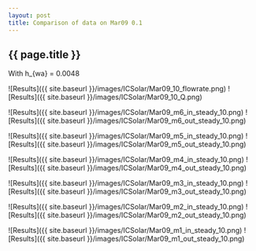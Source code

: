 ```yaml
---
layout: post
title: Comparison of data on Mar09 0.1
---
```

{{ page.title }}
-----------------
With h_{wa} = 0.0048

![Results]({{ site.baseurl }}/images/ICSolar/Mar09_10_flowrate.png) ![Results]({{ site.baseurl }}/images/ICSolar/Mar09_10_Q.png)

![Results]({{ site.baseurl }}/images/ICSolar/Mar09_m6_in_steady_10.png) ![Results]({{ site.baseurl }}/images/ICSolar/Mar09_m6_out_steady_10.png)

![Results]({{ site.baseurl }}/images/ICSolar/Mar09_m5_in_steady_10.png) ![Results]({{ site.baseurl }}/images/ICSolar/Mar09_m5_out_steady_10.png)

![Results]({{ site.baseurl }}/images/ICSolar/Mar09_m4_in_steady_10.png) ![Results]({{ site.baseurl }}/images/ICSolar/Mar09_m4_out_steady_10.png)

![Results]({{ site.baseurl }}/images/ICSolar/Mar09_m3_in_steady_10.png) ![Results]({{ site.baseurl }}/images/ICSolar/Mar09_m3_out_steady_10.png)

![Results]({{ site.baseurl }}/images/ICSolar/Mar09_m2_in_steady_10.png) ![Results]({{ site.baseurl }}/images/ICSolar/Mar09_m2_out_steady_10.png)

![Results]({{ site.baseurl }}/images/ICSolar/Mar09_m1_in_steady_10.png) ![Results]({{ site.baseurl }}/images/ICSolar/Mar09_m1_out_steady_10.png)

